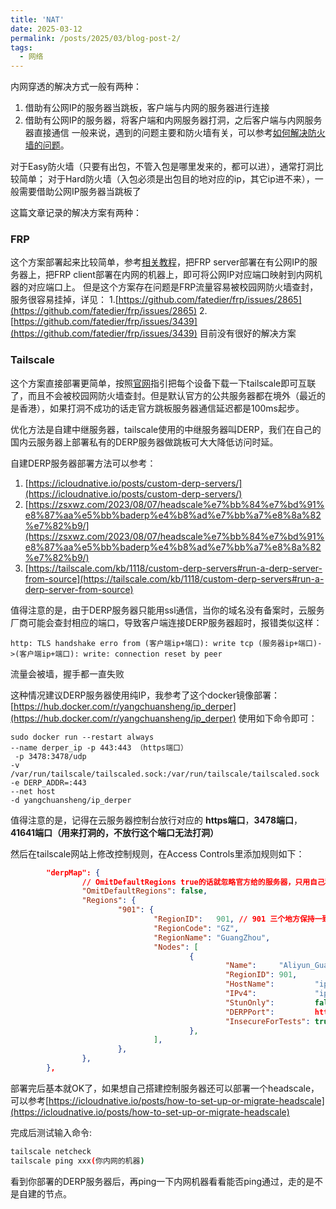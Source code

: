```yaml
---
title: 'NAT'
date: 2025-03-12
permalink: /posts/2025/03/blog-post-2/
tags:
  - 网络
---
```


内网穿透的解决方式一般有两种：
1. 借助有公网IP的服务器当跳板，客户端与内网的服务器进行连接
2. 借助有公网IP的服务器，将客户端和内网服务器打洞，之后客户端与内网服务器直接通信
一般来说，遇到的问题主要和防火墙有关，可以参考[如何解决防火墙的问题](https://tailscale.com/blog/how-nat-traversal-works)。

对于Easy防火墙（只要有出包，不管入包是哪里发来的，都可以进），通常打洞比较简单；
对于Hard防火墙（入包必须是出包目的地对应的ip，其它ip进不来），一般需要借助公网IP服务器当跳板了

这篇文章记录的解决方案有两种：
### FRP
这个方案部署起来比较简单，参考[相关教程](https://gofrp.org/zh-cn/docs/overview/)，把FRP server部署在有公网IP的服务器上，把FRP client部署在内网的机器上，即可将公网IP对应端口映射到内网机器的对应端口上。
但是这个方案存在问题是FRP流量容易被校园网防火墙查封，服务很容易挂掉，详见：
1.[https://github.com/fatedier/frp/issues/2865](https://github.com/fatedier/frp/issues/2865)
2.[https://github.com/fatedier/frp/issues/3439](https://github.com/fatedier/frp/issues/3439)
目前没有很好的解决方案

### Tailscale
这个方案直接部署更简单，按照[官网](https://login.tailscale.com/admin/machines)指引把每个设备下载一下tailscale即可互联了，而且不会被校园网防火墙查封。但是默认官方的公共服务器都在境外（最近的是香港），如果打洞不成功的话走官方跳板服务器通信延迟都是100ms起步。

优化方法是自建中继服务器，tailscale使用的中继服务器叫DERP，我们在自己的国内云服务器上部署私有的DERP服务器做跳板可大大降低访问时延。

自建DERP服务器部署方法可以参考：
1. [https://icloudnative.io/posts/custom-derp-servers/](https://icloudnative.io/posts/custom-derp-servers/)
2. [https://zsxwz.com/2023/08/07/headscale%e7%bb%84%e7%bd%91%e8%87%aa%e5%bb%baderp%e4%b8%ad%e7%bb%a7%e8%8a%82%e7%82%b9/](https://zsxwz.com/2023/08/07/headscale%e7%bb%84%e7%bd%91%e8%87%aa%e5%bb%baderp%e4%b8%ad%e7%bb%a7%e8%8a%82%e7%82%b9/)
3. [https://tailscale.com/kb/1118/custom-derp-servers#run-a-derp-server-from-source](https://tailscale.com/kb/1118/custom-derp-servers#run-a-derp-server-from-source)

值得注意的是，由于DERP服务器只能用ssl通信，当你的域名没有备案时，云服务厂商可能会查封相应的端口，导致客户端连接DERP服务器超时，报错类似这样：
```
http: TLS handshake erro from (客户端ip+端口): write tcp (服务器ip+端口)->(客户端ip+端口): write: connection reset by peer
```
流量会被墙，握手都一直失败

这种情况建议DERP服务器使用纯IP，我参考了这个docker镜像部署：
[https://hub.docker.com/r/yangchuansheng/ip_derper](https://hub.docker.com/r/yangchuansheng/ip_derper)
使用如下命令即可：
```
sudo docker run --restart always 
--name derper_ip -p 443:443 （https端口）
 -p 3478:3478/udp 
-v /var/run/tailscale/tailscaled.sock:/var/run/tailscale/tailscaled.sock 
-e DERP_ADDR=:443
--net host 
-d yangchuansheng/ip_derper
```
值得注意的是，记得在云服务器控制台放行对应的 __https端口__，__3478端口__，__41641端口（用来打洞的，不放行这个端口无法打洞）__

然后在tailscale网站上修改控制规则，在Access Controls里添加规则如下：
```json
        "derpMap": {
                // OmitDefaultRegions true的话就忽略官方给的服务器，只用自己私有的
                "OmitDefaultRegions": false,
                "Regions": {
                        "901": {
                                "RegionID":   901, // 901 三个地方保持一致，900开始，多个节点可以往后+1
                                "RegionCode": "GZ",
                                "RegionName": "GuangZhou",
                                "Nodes": [
                                        {
                                                "Name":     "Aliyun_GuangZhou_1",
                                                "RegionID": 901,
                                                "HostName":         "ip", //域名没备案前只能用纯ip
                                                "IPv4":             "ip",
                                                "StunOnly":         false,
                                                "DERPPort":         https端口,
                                                "InsecureForTests": true,
                                        },
                                ],
                        },
                },
        },
```

部署完后基本就OK了，如果想自己搭建控制服务器还可以部署一个headscale，可以参考[https://icloudnative.io/posts/how-to-set-up-or-migrate-headscale](https://icloudnative.io/posts/how-to-set-up-or-migrate-headscale)

完成后测试输入命令:
```bash
tailscale netcheck
tailscale ping xxx(你内网的机器)
```
看到你部署的DERP服务器后，再ping一下内网机器看看能否ping通过，走的是不是自建的节点。
